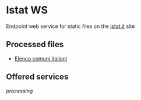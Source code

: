 # Istat WS

Endpoint web service for static files on the [istat.it](https://www.istat.it/) site

## Processed files

- [Elenco comuni italiani](https://www.istat.it/it/archivio/6789)

## Offered services

*processing*